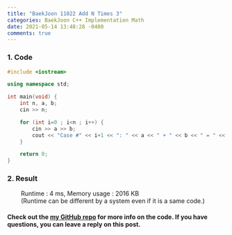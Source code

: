 ```yaml
---
title: "BaekJoon 11022 Add N Times 3"
categories: BaekJoon C++ Implementation Math
date: 2021-05-14 13:48:28 -0400
comments: true
---
```


### 1. Code
```cpp
#include <iostream>

using namespace std;

int main(void) {
    int n, a, b;
    cin >> n;

    for (int i=0 ; i<n ; i++) {
        cin >> a >> b;
        cout << "Case #" << i+1 << ": " << a << " + " << b << " = " << a+b << "\n";
    }

    return 0;
}
```

### 2. Result
&nbsp;&nbsp;&nbsp;&nbsp;&nbsp;&nbsp;&nbsp;&nbsp;Runtime : 4 ms, Memory usage : 2016 KB  
&nbsp;&nbsp;&nbsp;&nbsp;&nbsp;&nbsp;&nbsp;&nbsp;(Runtime can be different by a system even if it is a same code.)

#### Check out the [my GitHub repo][hyuk-gh] for more info on the code. If you have questions, you can leave a reply on this post.
[hyuk-gh]: https://github.com/dlgur1994/StudyAlgorithms
